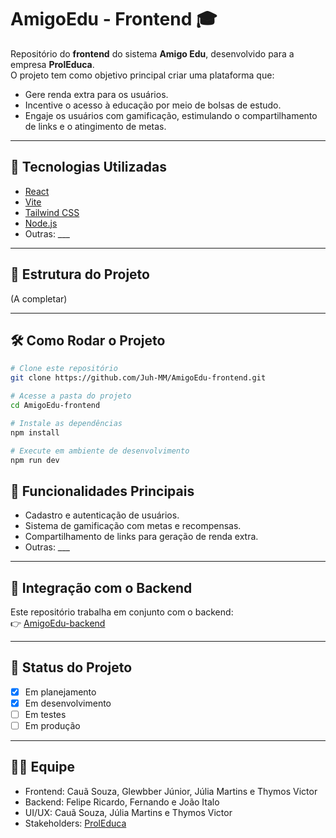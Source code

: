 # AmigoEdu - Frontend 🎓

Repositório do **frontend** do sistema **Amigo Edu**, desenvolvido para a empresa **ProlEduca**.  
O projeto tem como objetivo principal criar uma plataforma que:

- Gere renda extra para os usuários.  
- Incentive o acesso à educação por meio de bolsas de estudo.  
- Engaje os usuários com gamificação, estimulando o compartilhamento de links e o atingimento de metas.  

---

## 🚀 Tecnologias Utilizadas
- [React](https://react.dev/)  
- [Vite](https://vitejs.dev/) 
- [Tailwind CSS](https://tailwindcss.com/)
- [Node.js](https://nodejs.org/en/)
- Outras: ___  

---

## 📂 Estrutura do Projeto
(A completar)

---

## 🛠️ Como Rodar o Projeto
```bash
# Clone este repositório
git clone https://github.com/Juh-MM/AmigoEdu-frontend.git

# Acesse a pasta do projeto
cd AmigoEdu-frontend

# Instale as dependências
npm install

# Execute em ambiente de desenvolvimento
npm run dev
```

## 📌 Funcionalidades Principais
- Cadastro e autenticação de usuários.  
- Sistema de gamificação com metas e recompensas.  
- Compartilhamento de links para geração de renda extra.  
- Outras: ___  

---

## 🔗 Integração com o Backend
Este repositório trabalha em conjunto com o backend:  
👉 [AmigoEdu-backend](https://github.com/limaamorim/Proleduca_Backend)

---

## 📅 Status do Projeto
- [X] Em planejamento  
- [X] Em desenvolvimento  
- [ ] Em testes  
- [ ] Em produção  

---

## 👨‍💻 Equipe
- Frontend: Cauã Souza, Glewbber Júnior, Júlia Martins e Thymos Victor  
- Backend: Felipe Ricardo, Fernando e João Italo  
- UI/UX: Cauã Souza, Júlia Martins e Thymos Victor  
- Stakeholders: [ProlEduca](https://www.proleduca.com.br/)